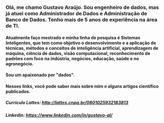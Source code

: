 ### Olá, me chamo Gustavo Araújo. Sou engenheiro de dados, mas já atuei como Administrador de Dados e Administração de Banco de Dados. Tenho mais de 5 anos de experiência na área de TI.

#### Atualmente faço mestrado e minha linha de pesquisa é Sistemas Inteligentes, que tem como objetivo o desenvolvimento e a aplicação de técnicas, métodos e conceitos de inteligência artificial, aprendizagem de máquina, ciência de dados, visão computacional, reconhecimento de padrões com foco na indústria, negócios, educação, saúde e no agronegócio.

#### Sou um apaixonado por "dados".

#### Nesses links, você pode saber mais sobre mim e alguns artigos científico publicados.

##### Currículo Lattes: http://lattes.cnpq.br/0801025932183813
##### Linkedin: https://www.linkedin.com/in/gustavo-al/
